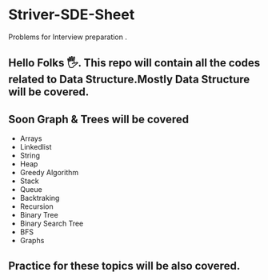 # Striver-SDE-Sheet
Problems for Interview preparation .
## Hello Folks 🖐. This repo will contain all the codes related to Data Structure.Mostly Data Structure will be covered. 
## Soon Graph & Trees will be covered 

* Arrays
* Linkedlist
* String
* Heap 
* Greedy Algorithm
* Stack
* Queue
* Backtraking
* Recursion
* Binary Tree
* Binary Search Tree
* BFS
* Graphs
 ## Practice for these topics will be also covered.

